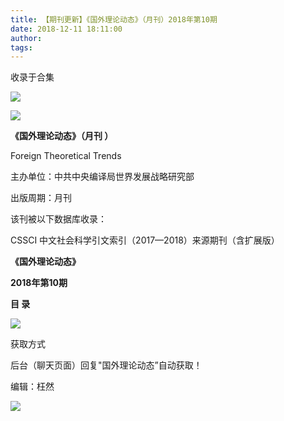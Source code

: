 ```yaml
---
title: 【期刊更新】《国外理论动态》（月刊）2018年第10期
date: 2018-12-11 18:11:00
author: 
tags: 
---
```



收录于合集

![](/images/3459/2.gif)

  

![](/images/3459/3.jpeg)

**《国外理论动态》（月刊 ）**

Foreign Theoretical Trends

主办单位：中共中央编译局世界发展战略研究部

出版周期：月刊

该刊被以下数据库收录：

CSSCI 中文社会科学引文索引（2017—2018）来源期刊（含扩展版）

  

  

 **《国外理论动态》**

 **2018年第10期**

 **目 录**

![](/images/3459/4.png)

  

获取方式

后台（聊天页面）回复"国外理论动态”自动获取！

编辑：枉然

![](/images/3459/5.gif)

  

  

